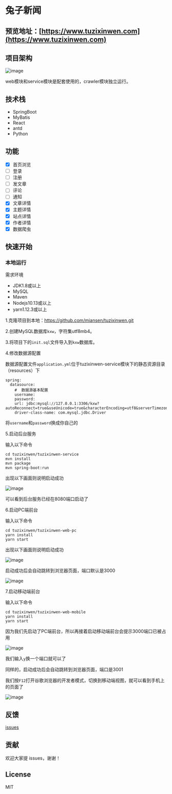 # 兔子新闻

## 预览地址：[https://www.tuzixinwen.com](https://www.tuzixinwen.com)

## 项目架构

![image](https://miansen.wang/assets/tuzixinwen-flow-chart.png)

web模块和service模块是配套使用的，crawler模块独立运行。

## 技术栈

- SpringBoot
- MyBatis
- React
- antd
- Python

## 功能

- [x] 首页浏览
- [ ] 登录
- [ ] 注册
- [ ] 发文章
- [ ] 评论
- [ ] 通知
- [x] 文章详情
- [x] 主题详情
- [x] 站点详情
- [x] 作者详情
- [x] 数据爬虫

## 快速开始

### 本地运行

需求环境

- JDK1.8或以上
- MySQL
- Maven
- Nodejs10.13或以上
- yarn1.12.3或以上

1.克隆项目到本地：https://github.com/miansen/tuzixinwen.git

2.创建MySQL数据库`kxw`，字符集utf8mb4。

3.将项目下的`init.sql`文件导入到`kxw`数据库。

4.修改数据源配置

数据源配置文件`application.yml`位于tuzixinwen-service模块下的静态资源目录（resources）下

```
spring:
  datasource:
    #  数据源基本配置
    username: 
    password: 
    url: jdbc:mysql://127.0.0.1:3306/kxw?autoReconnect=true&useUnicode=true&characterEncoding=utf8&serverTimezone=GMT%2B8
    driver-class-name: com.mysql.jdbc.Driver
```

将`username`和`password`换成你自己的

5.启动后台服务

输入以下命令

```
cd tuzixinwen/tuzixinwen-service
mvn install
mvn package
mvn spring-boot:run
```
出现以下画面则说明启动成功

![image](https://miansen.wang/assets/20190125155537.jpg)

可以看到后台服务已经在8080端口启动了

6.启动PC端前台

输入以下命令

```
cd tuzixinwen/tuzixinwen-web-pc
yarn install
yarn start
```

出现以下画面则说明启动成功

![image](https://miansen.wang/assets/20190125163100.jpg)

启动成功后会自动跳转到浏览器页面，端口默认是3000

![image](https://miansen.wang/assets/20190125160420.jpg)

7.启动移动端前台

输入以下命令

```
cd tuzixinwen/tuzixinwen-web-mobile
yarn install
yarn start
```

因为我们先启动了PC端前台，所以再接着启动移动端前台会提示3000端口已被占用

![image](https://miansen.wang/assets/20190125160940.jpg)

我们输入`y`换一个端口就可以了

同样的，启动成功后会自动跳转到浏览器页面，端口是3001

我们按`F12`打开谷歌浏览器的开发者模式，切换到移动端视图，就可以看到手机上的页面了

![image](https://miansen.wang/assets/20190125162048.jpg)

## 反馈

[issues](https://github.com/miansen/tuzixinwen/issues)

## 贡献

欢迎大家提 issues，谢谢！

## License

MIT